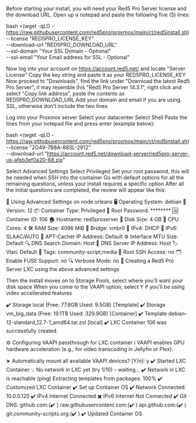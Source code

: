 Before starting your install, you will need your Red5 Pro Server license and the download URL.
Open up a notepad and paste the following five (5) lines:

bash <(wget -qLO - https://raw.githubusercontent.com/red5pro/proxmox/main/ct/red5install.sh) \
  --license "RED5PRO_LICENSE_KEY" \
  --download-url "RED5PRO_DOWNLOAD_URL" \
  --ssl-domain "Your SSL Domain - Optional" \
  --ssl-email "Your Email address for SSL - Optional"

Now log into your account on https://account.red5.net/ and locate "Server License"
Copy the key string and paste it as your RED5PRO_LICENSE_KEY
Now proceed to "Downloads", find the link under "Download the latest Red5 Pro Server", it may resemble this "Red5 Pro Server 14.3.1", right click and select "Copy link address", paste the contents as RED5PRO_DOWNLOAD_URL
Add your domain and email if you are using SSL, otherwise don't include the two lines

Log into your Proxmox server
Select your datacenter
Select Shell
Paste the lines from your notepad file and press enter (example below):

bash <(wget -qLO - https://raw.githubusercontent.com/red5pro/proxmox/main/ct/red5install.sh) \
  --license "2O49-7B8A-88SL-2912" \
  --download-url "https://account.red5.net/download-server/red5pro-server-us-afeb3ef0a20-68.zip"

Select Advanced Settings
Select Privileged
Set your root password, this will be needed when SSH into the container
Go with default options for all the remaining questions, unless your install requires a specific option
After all the initial questions are completed, the review will appear like this:

  🧩  Using Advanced Settings on node orleans
  🖥️  Operating System: debian
  🌟  Version: 12
  📦  Container Type: Privileged
  🔐  Root Password: ********
  🆔  Container ID: 106
  🏠  Hostname: red5proserver
  💾  Disk Size: 4 GB
  🧠  CPU Cores: 4
  🛠️  RAM Size: 4096 MiB
  🌉  Bridge: vmbr0
  📡  IPv4: DHCP
  📡  IPv6: SLAAC/AUTO
  📡  APT-Cacher IP Address: Default
  ⚙️  Interface MTU Size: Default
  🔍  DNS Search Domain: Host
  📡  DNS Server IP Address: Host
  🏷️  Vlan: Default
  📡  Tags: community-script;media
  🔑  Root SSH Access: no
  🗂️  Enable FUSE Support: no
  🔍  Verbose Mode: no
  🚀  Creating a Red5 Pro Server LXC using the above advanced settings

Then the install moves on to Storage Pools, select where you'll want your disk space
When you come to the VAAPI option, select Y if you'll be using video accellerated features

  ✔️   Storage local (Free: 77.6GB  Used: 9.5GB) [Template]
  ✔️   Storage vm_big_data (Free: 19.1TB  Used: 329.9GB) [Container]
  ✔️   Template debian-12-standard_12.7-1_amd64.tar.zst [local]
  ✔️   LXC Container 106 was successfully created.

 ⚙️  Configuring VAAPI passthrough for LXC container
 ℹ️  VAAPI enables GPU hardware acceleration (e.g., for video transcoding in Jellyfin or Plex).

➤ Automatically mount all available VAAPI devices? [Y/n]: y
  ✔️   Started LXC Container
   💡   No network in LXC yet (try 1/10) – waiting...
  ✔️   Network in LXC is reachable (ping)
Extracting templates from packages: 100%
  ✔️   Customized LXC Container
  ✔️   Set up Container OS
  ✔️   Network Connected: 10.0.0.125 
  ✔️   IPv4 Internet Connected
   ✖️   IPv6 Internet Not Connected
  ✔️   Git DNS: github.com:(✔️ ) raw.githubusercontent.com:(✔️ ) api.github.com:(✔️ ) git.community-scripts.org:(✔️ )
  ✔️   Updated Container OS


